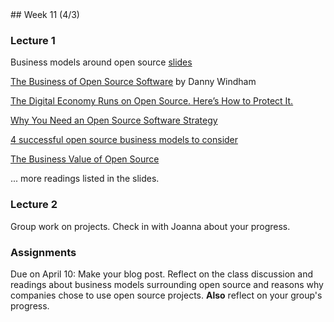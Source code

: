 <div class="week">

<div class="week_heading" markdown="1">
## Week 11 (4/3)
</div>

<div class="column_materials"  markdown="1">

### Lecture 1

Business models around open source [slides](slides/business_models.html)

[The Business of Open Source Software](https://productivity-tools.cioreview.com/cxoinsight/the-business-of-open-source-software-nid-18119-cid-115.html) by Danny Windham

[The Digital Economy Runs on Open Source. Here’s How to Protect It.](https://hbr.org/2021/09/the-digital-economy-runs-on-open-source-heres-how-to-protect-it)

[Why You Need an Open Source Software Strategy](https://www.bcg.com/publications/2021/open-source-software-strategy-benefits)

[4 successful open source business models to consider](https://opensource.com/article/17/12/open-source-business-models)

[The Business Value of Open Source ](https://wso2.com/whitepapers/the-business-value-of-open-source/)

... more readings listed in the slides.

### Lecture 2

Group work on projects. Check in with Joanna about your progress.

</div>

<div class="column_assign"  markdown="1">

### Assignments

Due on April 10: Make your blog post. Reflect on the class discussion and readings about
business models surrounding open source and reasons why companies chose to use
open source projects. **Also** reflect on your group's progress.

</div>
</div>
